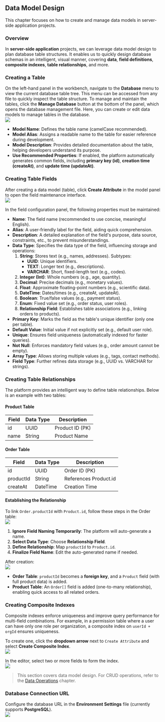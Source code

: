 ## Data Model Design  

This chapter focuses on how to create and manage data models in server-side application projects.  

### Overview  

In **server-side application** projects, we can leverage data model design to plan database table structures. It enables us to quickly design database schemas in an intelligent, visual manner, covering **data**, **field definitions**, **composite indexes**, **table relationships**, and more.  

### Creating a Table  

On the left-hand panel in the workbench, navigate to the **Database** menu to view the current database table tree. This menu can be accessed from any file to quickly inspect the table structure. To manage and maintain the tables, click the **Manage Database** button at the bottom of the panel, which opens the database management file. Here, you can create or edit data models to manage tables in the database.  
![](/workbench/server-db.png)  

- **Model Name**: Defines the table name (camelCase recommended).  
- **Model Alias**: Assigns a readable name to the table for easier reference during development.  
- **Model Description**: Provides detailed documentation about the table, helping developers understand its purpose.  
- **Use Recommended Properties**: If enabled, the platform automatically generates common fields, including **primary key (id)**, **creation time (createAt)**, and **update time (updateAt)**.  

### Creating Table Fields  

After creating a data model (table), click **Create Attribute** in the model panel to open the field maintenance interface.  
![](/workbench/server-db1.png)  

In the field configuration panel, the following properties must be maintained:  

- **Name**: The field name (recommended to use concise, meaningful English).  
- **Alias**: A user-friendly label for the field, aiding quick comprehension.  
- **Description**: A detailed explanation of the field's purpose, data source, constraints, etc., to prevent misunderstandings.  
- **Data Type**: Specifies the data type of the field, influencing storage and operations:  
  1. **String**: Stores text (e.g., names, addresses). Subtypes:  
     - **UUID**: Unique identifiers.  
     - **TEXT**: Longer text (e.g., descriptions).  
     - **VARCHAR**: Short, fixed-length text (e.g., codes).  
  2. **Integer (Int)**: Whole numbers (e.g., age, quantity).  
  3. **Decimal**: Precise decimals (e.g., monetary values).  
  4. **Float**: Approximate floating-point numbers (e.g., scientific data).  
  5. **DateTime**: Dates/times (e.g., createAt, updateAt).  
  6. **Boolean**: True/false values (e.g., payment status).  
  7. **Enum**: Fixed value set (e.g., order status, user roles).  
  8. **Relationship Field**: Establishes table associations (e.g., linking orders to products).  
- **Primary Key**: Marks the field as the table's unique identifier (only one per table).  
- **Default Value**: Initial value if not explicitly set (e.g., default user role).  
- **Unique**: Ensures field uniqueness (automatically indexed for faster queries).  
- **Not Null**: Enforces mandatory field values (e.g., order amount cannot be empty).  
- **Array Type**: Allows storing multiple values (e.g., tags, contact methods).  
- **Field Type**: Further refines data storage (e.g., UUID vs. VARCHAR for strings).  

### Creating Table Relationships  

The platform provides an intelligent way to define table relationships. Below is an example with two tables:  

#### Product Table  

| Field | Data Type | Description            |  
|-------|-----------|------------------------|  
| id    | UUID      | Product ID (PK)        |  
| name  | String    | Product Name           |  

#### Order Table  

| Field      | Data Type | Description                    |  
|------------|-----------|--------------------------------|  
| id         | UUID      | Order ID (PK)                 |  
| productId  | String    | References Product.id          |  
| createAt   | DateTime  | Creation Time                  |  

#### Establishing the Relationship  

To link `Order.productId` with `Product.id`, follow these steps in the Order table:  
![](/workbench/server-db2.png)  

1. **Ignore Field Naming Temporarily**: The platform will auto-generate a name.  
2. **Select Data Type**: Choose **Relationship Field**.  
3. **Define Relationship**: Map `productId` to `Product.id`.  
4. **Finalize Field Name**: Edit the auto-generated name if needed.  

After creation:  
![](/workbench/server-db3.png)  

- **Order Table**: `productId` becomes a **foreign key**, and a `Product` field (with full product data) is added.  
- **Product Table**: An `Order[]` field is added (one-to-many relationship), enabling quick access to all related orders.  

### Creating Composite Indexes  

Composite indexes enforce uniqueness and improve query performance for multi-field combinations. For example, in a permission table where a user can have only one role per organization, a composite index on `userId + orgId` ensures uniqueness.  

To create one, click the **dropdown arrow** next to `Create Attribute` and select **Create Composite Index**.  
![](/workbench/server-db4.png)  

In the editor, select two or more fields to form the index.  
![](/workbench/server-db5.png)  

> This section covers data model design. For CRUD operations, refer to the [Data Operations](/workbench/db-option) chapter.  

### Database Connection URL  

Configure the database URL in the **Environment Settings** file (currently supports **PostgreSQL**).  
![](/workbench/server-db6.png)